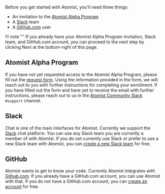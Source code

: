 Before you get started with Atomist, you'll need three things:

-   An invitation to the [Atomist Alpha Program][alpha]
-   A [Slack][slack] team
-   A [GitHub.com][github] user

!!! note ""
    If you already have your Atomist Alpha Program invitation, Slack team,
    and GitHub.com account, you can proceed to the next step by clicking
    Next at the bottom-right of this page.

[alpha]: https://atomist.typeform.com/to/MseQBs (Atomist Alpha Program)
[slack]: https://slack.com/
[github]: https://github.com

## Atomist Alpha Program

If you have not yet requested access to the Atomist Alpha Program,
please fill out the [request form][alpha].  Using the information
provided in the form, we will reach out to you with further
instructions for completing your enrollment.  If you have filled out
the form and have yet to receive the email with further instructions,
please reach out to us in the [Atomist Community Slack][community]
`#support` channel.

[community]: https://join.atomist.com/

## Slack

Chat is one of the main interfaces for Atomist.  Currently we support
the [Slack][slack] chat platform.  You can use any Slack team you are
currently a member of with Atomist.  If you do not currently use Slack
or prefer to use a new Slack team with Atomist, you
can [create a new Slack team][create-slack] for free.

[create-slack]: https://slack.com/create

## GitHub

Atomist wants to get to know your code.  Currently Atomist integrates
with [Github.com][github].  If you already have a GitHub.com account,
you can use Atomist with that.  If you do not have a GitHub.com
account, you can [create an account][create-github] for free.

[create-github]: https://github.com/join
